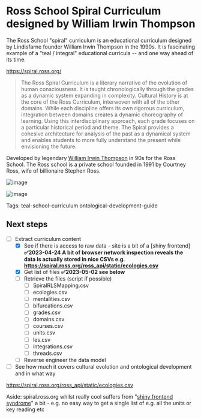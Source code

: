 # Ross School Spiral Curriculum designed by William Irwin Thompson

The Ross School "spiral" curriculum is an educational curriculum designed by Lindisfarne founder William Irwin Thompson in the 1990s. It is fascinating example of a "teal / integral" educational curricula -- and one way ahead of its time.

https://spiral.ross.org/

> The Ross Spiral Curriculum is a literary narrative of the evolution of human consciousness. It is taught chronologically through the grades as a dynamic system expanding in complexity. Cultural History is at the core of the Ross Curriculum, interwoven with all of the other domains. While each discipline offers its own rigorous curriculum, integration between domains creates a dynamic choreography of learning. Using this interdisciplinary approach, each grade focuses on a particular historical period and theme. The Spiral provides a cohesive architecture for analysis of the past as a dynamical system and enables students to more fully understand the present while envisioning the future.

Developed by legendary [William Irwin Thompson](https://lifeitself.org/notes/william%20irwin%20thompson) in 90s for the Ross School. The Ross school is a private school founded in 1991 by Courtney Ross, wife of billionaire Stephen Ross.

![image](https://user-images.githubusercontent.com/180658/227589538-d544d3a4-2f50-4875-b305-8286ab0815d4.png)

![image](https://user-images.githubusercontent.com/180658/227511122-3977213a-70d6-43fa-9e07-8a7a1fdca96a.png)

Tags: teal-school-curriculum ontological-development-guide

## Next steps

- [ ] Extract curriculum content
  - [x] See if there is access to raw data - site is a bit of a [shiny frontend] **✅2023-04-24 A bit of browser network inspection reveals the data is actually stored in nice CSVs e.g. https://spiral.ross.org/ross_api/static/ecologies.csv**
  - [x] Get list of files **✅2023-05-02 see below**
  - [ ] Retrieve the files (script if possible)
    - [ ] SpiralRLSMapping.csv
    - [ ] ecologies.csv
    - [ ] mentalities.csv
    - [ ] bifurcations.csv
    - [ ] grades.csv
    - [ ] domains.csv
    - [ ] courses.csv
    - [ ] units.csv
    - [ ] les.csv
    - [ ] integrations.csv
    - [ ] threads.csv
  - [ ] Reverse engineer the data model
- [ ] See how much it covers cultural evolution and ontological development and in what way

https://spiral.ross.org/ross_api/static/ecologies.csv 

Aside: spiral.ross.org whilst really cool suffers from "[shiny frontend syndrome][1]" a bit - e.g. no easy way to get a single list of e.g. all the units or key reading etc

[1]: https://blog.okfn.org/2007/11/07/give-us-the-data-raw-and-give-it-to-us-now/
